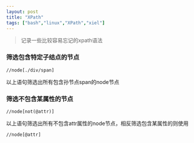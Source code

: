 ```yaml
---
layout: post
title: "XPath"
tags: ["bash","linux","XPath","xiel"]
---
```


> 记录一些比较容易忘记的xpath语法

### 筛选包含特定子结点的节点
```shell
//node[./div/span]
```
以上语句筛选出所有包含孙节点span的node节点

### 筛选不包含某属性的节点
```shell
//node[not(@attr)]
```
以上语句筛选出所有不包含attr属性的node节点，相反筛选包含某属性的则使用
```shell
//node[@attr]
```